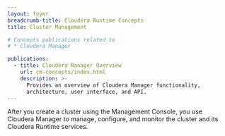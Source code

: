 ```yaml
---
layout: foyer
breadcrumb-title: Cloudera Runtime Concepts
title: Cluster Management

# Concepts publications related to
# * Cloudera Manager

publications:
  - title: Cloudera Manager Overview
    url: cm-concepts/index.html
    description: >-
      Provides an overview of Cloudera Manager functionality,
      architecture, user interface, and API.
---
```

After you create a cluster using the Management Console, you use
Cloudera Manager to manage, configure, and monitor the cluster and its
Cloudera Runtime services.

